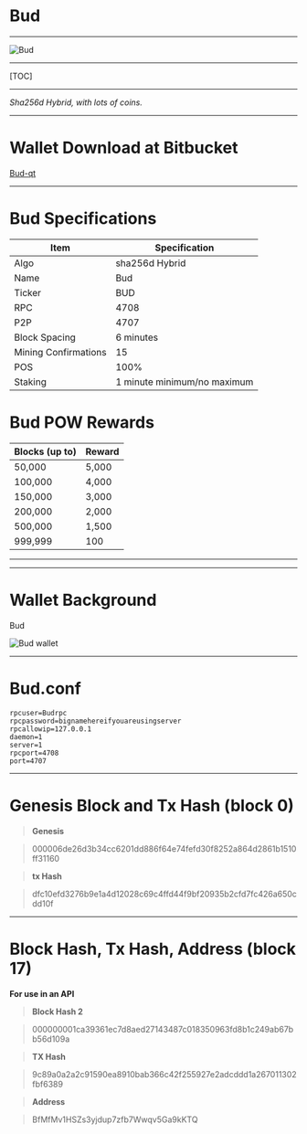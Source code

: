 **Bud** 
====================================

----


![Bud](https://cdn.pbrd.co/images/H3uskdd.png)            












-----


[TOC]


-----





*Sha256d Hybrid, with lots of coins.*


-----



Wallet Download at Bitbucket 
=======================


[Bud-qt](https://github.org/bigfoot/Bigfoot-qt/downloads/Bigfoot-qt.zip)

-----


Bud Specifications
=======================


Item        |  Specification     |     
 --------  |  --------   
Algo         |  sha256d Hybrid   | 
Name      |  Bud    | 
Ticker       |  BUD    |
RPC       |  4708  | 
P2P       |  4707    |
Block Spacing       |  6 minutes    |
Mining Confirmations       |  15    |
POS       |  100%    |
Staking       |  1 minute minimum/no maximum    | 





Bud POW Rewards
=======================



Blocks (up to)        |  Reward     |     
 --------  |  --------   
50,000         |  5,000  | 
100,000      |  4,000    | 
150,000       |  3,000    |
200,000       |  2,000  | 
500,000       |  1,500    | 
999,999       |  100     |


----




    
    

   
        



----



         




Wallet Background
=======================



Bud


![Bud wallet](https://cdn.pbrd.co/images/H3uuagy.png)


-----



Bud.conf
======================



    rpcuser=Budrpc
    rpcpassword=bignamehereifyouareusingserver
    rpcallowip=127.0.0.1
    daemon=1
    server=1
    rpcport=4708
    port=4707






----

Genesis Block and Tx Hash (block 0) 
======================



> **Genesis**

> 000006de26d3b34cc6201dd886f64e74fefd30f8252a864d2861b1510ff31160


> **tx Hash**

> dfc10efd3276b9e1a4d12028c69c4ffd44f9bf20935b2cfd7fc426a650cdd10f


-----


Block Hash, Tx Hash, Address (block 17) 
======================


**For use in an API**


> **Block Hash 2**

> 000000001ca39361ec7d8aed27143487c018350963fd8b1c249ab67bb56d109a

> **TX Hash**

> 9c89a0a2a2c91590ea8910bab366c42f255927e2adcddd1a267011302fbf6389

> **Address**

> BfMfMv1HSZs3yjdup7zfb7Wwqv5Ga9kKTQ